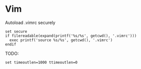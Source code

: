 # Vim

Autoload .vimrc securely

```vim
set secure
if filereadable(expand(printf('%s/%s', getcwd(), '.vimrc')))
  exec printf('source %s/%s', getcwd(), '.vimrc')
endif
```

TODO:

```vim
set timeoutlen=1000 ttimeoutlen=0
```
